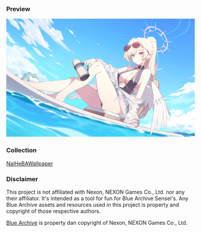 ### Preview

![PixPin_2025-07-23_16-28-49](./assets/PixPin_2025-07-23_16-28-49.png)



### Collection

[NaiHeBAWallpaper](https://github.com/NaiHeBAWallpaper/NaiHeBAWallpaper)



### Disclaimer

This project is not affiliated with Nexon, NEXON Games Co., Ltd. nor any their affiliator.
It's intended as a tool for fun for Blue Archive Sensei's. Any Blue Archive assets and resources used in this project is property and copyright of those respective authors.

[Blue Archive](https://bluearchive.nexon.com/ "Visit Blue Archive official website") is property dan copyright of Nexon, NEXON Games Co., Ltd.